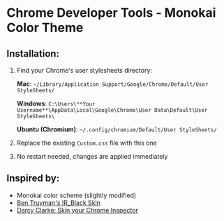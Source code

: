 # Chrome Developer Tools - Monokai Color Theme

## Installation:

1. Find your Chrome's user stylesheets directory:

   **Mac**: `~/Library/Application Support/Google/Chrome/Default/User StyleSheets/`
   
   **Windows**: `C:\Users\**Your Username**\AppData\Local\Google\Chrome\User Data\Default\User StyleSheets\`
   
   **Ubuntu (Chromium)**: `~/.config/chromium/Default/User StyleSheets/`

2. Replace the existing `Custom.css` file with this one

3. No restart needed, changes are applied immediately

## Inspired by:

* Monokai color scheme (slightly modified)
* [Ben Truyman's IR_Black Skin](https://gist.github.com/1150520)
* [Darcy Clarke: Skin your Chrome Inspector](http://darcyclarke.me/design/skin-your-chrome-inspector)